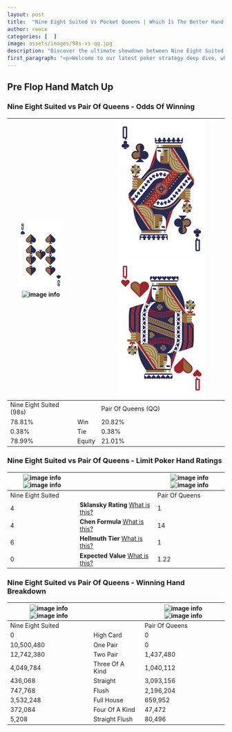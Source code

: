 ```yaml
---
layout: post
title:  "Nine Eight Suited Vs Pocket Queens | Which Is The Better Hand In Poker? A Complete Guide"
author: reece
categories: [  ]
image: assets/images/98s-vs-qq.jpg
description: "Discover the ultimate showdown between Nine Eight Suited and Pair Of Queens in poker! Uncover the odds, strategies, and scenarios where one hand triumphs over the other. Get ready to up your poker game with this thrilling analysis."
first_paragraph: "<p>Welcome to our latest poker strategy deep dive, where we're pitting two distinct hands against each other in a high-stakes showdown: Nine Eight Suited vs Pair Of Queens.</p><p>In the dynamic world of poker, every decision counts, and knowing which hand holds the upper hand is key to your success at the table.</p><p>In this article, we'll dissect these two hands, explore the scenarios where one dominates the other, and equip you with the knowledge to make strategic choices that can tip the odds in your favor.</p><p>Get ready to unravel the intriguing dynamics of these poker hands and elevate your game to new heights.</p>"
---
```




[comment]: # (sp0)

## Pre Flop Hand Match Up

<div class="table hand-ratings" markdown="1"> 



### Nine Eight Suited vs Pair Of Queens - Odds Of Winning


    
| ![image info](assets/images/hand1/9.png) ![image info](assets/images/hand1/8s.png) |  | ![image info](assets/images/hand2/q.png) ![image info](assets/images/hand2/qo.png) |
| -------- | -------- | -------- |
| Nine Eight Suited (98s) |  | Pair Of Queens (QQ) |
| 78.81% | Win | 20.82% |
| 0.38% | Tie | 0.38% |
| 78.99% | Equity | 21.01% |




[comment]: # (sp1)



### Nine Eight Suited vs Pair Of Queens - Limit Poker Hand Ratings


    
| ![image info](https://www.riverpairs.com/assets/images/hand1/9.png) ![image info](https://www.riverpairs.com/assets/images/hand1/8s.png) |  | ![image info](https://www.riverpairs.com/assets/images/hand2/q.png) ![image info](https://www.riverpairs.com/assets/images/hand2/qo.png) |
| -------- | -------- | -------- |
| Nine Eight Suited |  | Pair Of Queens |
| 4 | **Sklansky Rating** [What is this?](/sklansky-rating-explained) | 1 |
| 4 | **Chen Formula** [What is this?](/chen-formula-explained) | 14 |
| 6 | **Hellmuth Tier** [What is this?](/Hellmuth-tier-explained) | 1 |
| 0 | **Expected Value** [What is this?](/expected-value-explained) | 1.22 |




[comment]: # (sp2)



### Nine Eight Suited vs Pair Of Queens - Winning Hand Breakdown


    
| ![image info](https://www.riverpairs.com/assets/images/hand1/9.png) ![image info](https://www.riverpairs.com/assets/images/hand1/8s.png) |  | ![image info](https://www.riverpairs.com/assets/images/hand2/q.png) ![image info](https://www.riverpairs.com/assets/images/hand2/qo.png) |
| -------- | -------- | -------- |
| Nine Eight Suited |  | Pair Of Queens |
| 0 | High Card | 0 |
| 10,500,480 | One Pair | 0 |
| 12,742,380 | Two Pair | 1,437,480 |
| 4,049,784 | Three Of A Kind | 1,040,112 |
| 436,068 | Straight | 3,093,156 |
| 747,768 | Flush | 2,196,204 |
| 3,532,248 | Full House | 659,952 |
| 372,084 | Four Of A Kind | 47,472 |
| 5,208 | Straight Flush | 80,496 |




[comment]: # (sp3)



</div>

[comment]: # (sp4)



[comment]: # (sp5)

